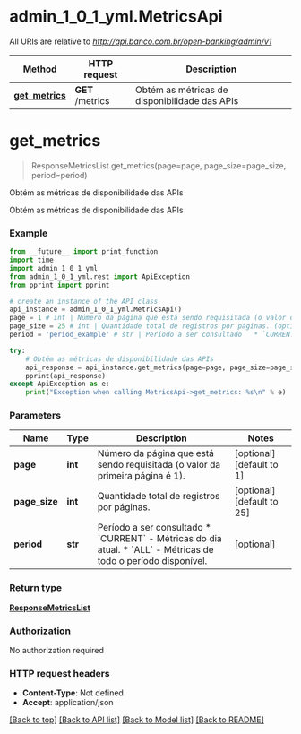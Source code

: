 # admin_1_0_1_yml.MetricsApi

All URIs are relative to *http://api.banco.com.br/open-banking/admin/v1*

Method | HTTP request | Description
------------- | ------------- | -------------
[**get_metrics**](MetricsApi.md#get_metrics) | **GET** /metrics | Obtém as métricas de disponibilidade das APIs

# **get_metrics**
> ResponseMetricsList get_metrics(page=page, page_size=page_size, period=period)

Obtém as métricas de disponibilidade das APIs

Obtém as métricas de disponibilidade das APIs

### Example
```python
from __future__ import print_function
import time
import admin_1_0_1_yml
from admin_1_0_1_yml.rest import ApiException
from pprint import pprint

# create an instance of the API class
api_instance = admin_1_0_1_yml.MetricsApi()
page = 1 # int | Número da página que está sendo requisitada (o valor da primeira página é 1). (optional) (default to 1)
page_size = 25 # int | Quantidade total de registros por páginas. (optional) (default to 25)
period = 'period_example' # str | Período a ser consultado   * `CURRENT` - Métricas do dia atual.   * `ALL` - Métricas de todo o período disponível.  (optional)

try:
    # Obtém as métricas de disponibilidade das APIs
    api_response = api_instance.get_metrics(page=page, page_size=page_size, period=period)
    pprint(api_response)
except ApiException as e:
    print("Exception when calling MetricsApi->get_metrics: %s\n" % e)
```

### Parameters

Name | Type | Description  | Notes
------------- | ------------- | ------------- | -------------
 **page** | **int**| Número da página que está sendo requisitada (o valor da primeira página é 1). | [optional] [default to 1]
 **page_size** | **int**| Quantidade total de registros por páginas. | [optional] [default to 25]
 **period** | **str**| Período a ser consultado   * &#x60;CURRENT&#x60; - Métricas do dia atual.   * &#x60;ALL&#x60; - Métricas de todo o período disponível.  | [optional] 

### Return type

[**ResponseMetricsList**](ResponseMetricsList.md)

### Authorization

No authorization required

### HTTP request headers

 - **Content-Type**: Not defined
 - **Accept**: application/json

[[Back to top]](#) [[Back to API list]](../README.md#documentation-for-api-endpoints) [[Back to Model list]](../README.md#documentation-for-models) [[Back to README]](../README.md)

